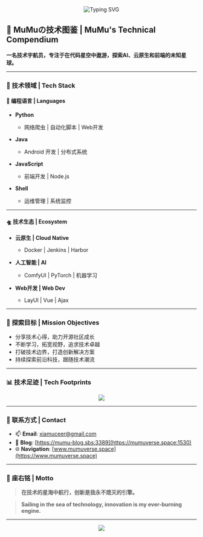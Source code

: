 <div align="center">
    <img src="https://readme-typing-svg.herokuapp.com?font=Fira+Code&pause=1000&color=2C9CF0&random=false&width=435&lines=探索浩瀚技术星空;Exploring+the+Galactic+Frontiers+of+Technology" alt="Typing SVG" />
</div>

## 🌌 MuMuの技术图鉴 | MuMu's Technical Compendium

**一名技术宇航员，专注于在代码星空中遨游，探索AI、云原生和前端的未知星球。**

---

### 🚀 技术领域 | Tech Stack

#### 🌟 编程语言 | Languages

- **Python**  
  - 网络爬虫 | 自动化脚本 | Web开发

- **Java**  
  - Android 开发 | 分布式系统

- **JavaScript**  
  - 前端开发 | Node.js

- **Shell**  
  - 运维管理 | 系统监控

---

#### 🛸 技术生态 | Ecosystem

- **云原生 | Cloud Native**  
  - Docker | Jenkins | Harbor

- **人工智能 | AI**  
  - ComfyUI | PyTorch | 机器学习

- **Web开发 | Web Dev**  
  - LayUI | Vue | Ajax

---

### 🎯 探索目标 | Mission Objectives

- 分享技术心得，助力开源社区成长
- 不断学习，拓宽视野，追求技术卓越
- 打破技术边界，打造创新解决方案
- 持续探索前沿科技，跟随技术潮流

---

### 📊 技术足迹 | Tech Footprints

<div align="center">
    <img src="https://github-readme-stats.vercel.app/api?username=xiamuceer-j&show_icons=true&theme=tokyonight" />
</div>

---

### 🌌 联系方式 | Contact

- 📫 **Email**: [xiamuceer@gmail.com](mailto:xiamuceer@gmail.com)
- 📢 **Blog**: [https://mumu-blog.sbs:3389](https://mumuverse.space:1530)
- 🌐 **Navigation**: [www.mumuverse.space](https://www.mumuverse.space)

---

### 🌟 座右铭 | Motto

> **在技术的星海中航行，创新是我永不熄灭的引擎。**

> **Sailing in the sea of technology, innovation is my ever-burning engine.**

---

<div align="center">
    <img src="https://github-profile-trophy.vercel.app/?username=xiamuceer-j&theme=nord&column=7" />
</div>
